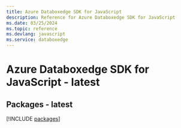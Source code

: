 ```yaml
---
title: Azure Databoxedge SDK for JavaScript
description: Reference for Azure Databoxedge SDK for JavaScript
ms.date: 03/25/2024
ms.topic: reference
ms.devlang: javascript
ms.service: databoxedge
---
```

# Azure Databoxedge SDK for JavaScript - latest
## Packages - latest
[!INCLUDE [packages](databoxedge-index.md)]